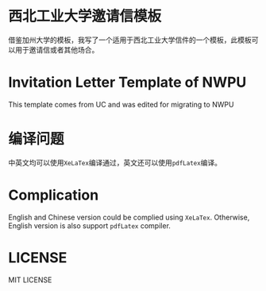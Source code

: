 # 西北工业大学邀请信模板

借鉴加州大学的模板，我写了一个适用于西北工业大学信件的一个模板，此模板可以用于邀请信或者其他场合。

# Invitation Letter Template of NWPU

This template comes from UC and was edited for migrating to NWPU

# 编译问题

中英文均可以使用`XeLaTex`编译通过，英文还可以使用`pdfLatex`编译。

# Complication

English and Chinese version could be complied using `XeLaTex`. Otherwise, English version is also support `pdfLatex` compiler.

# LICENSE

MIT LICENSE
